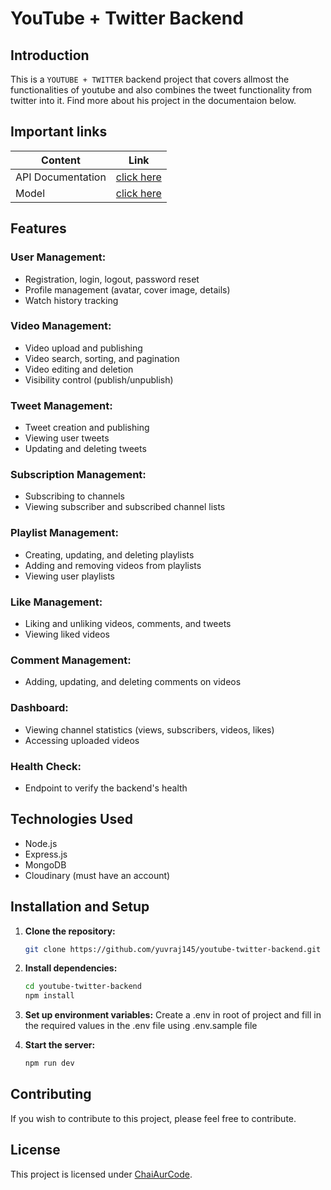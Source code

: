 # YouTube + Twitter Backend 

## Introduction

This is a ``YOUTUBE + TWITTER`` backend project that covers allmost the functionalities of youtube 
and also combines the tweet functionality from twitter into it. Find more about his project in the documentaion below.

## Important links

| Content            | Link                                                                        |
| -------------------| ----------------------------------------------------------------------------|
| API Documentation  | [click here](https://documenter.getpostman.com/view/28570926/2s9YsNdVwW)    |
| Model              | [click here ](https://app.eraser.io/workspace/YtPqZ1VogxGy1jzIDkzj)         |

## Features

### User Management:

- Registration, login, logout, password reset
- Profile management (avatar, cover image, details)
- Watch history tracking

### Video Management:

- Video upload and publishing
- Video search, sorting, and pagination
- Video editing and deletion
- Visibility control (publish/unpublish)

### Tweet Management:

- Tweet creation and publishing
- Viewing user tweets
- Updating and deleting tweets

### Subscription Management:

- Subscribing to channels
- Viewing subscriber and subscribed channel lists

### Playlist Management:

- Creating, updating, and deleting playlists
- Adding and removing videos from playlists
- Viewing user playlists

### Like Management:

- Liking and unliking videos, comments, and tweets
- Viewing liked videos

### Comment Management:

- Adding, updating, and deleting comments on videos

### Dashboard:

- Viewing channel statistics (views, subscribers, videos, likes)
- Accessing uploaded videos

### Health Check:

- Endpoint to verify the backend's health

## Technologies Used

- Node.js 
- Express.js
- MongoDB
- Cloudinary (must have an account)

## Installation and Setup

1. **Clone the repository:**

    ```bash
    git clone https://github.com/yuvraj145/youtube-twitter-backend.git
    ```

2. **Install dependencies:**

    ```bash
    cd youtube-twitter-backend
    npm install
    ```

3. **Set up environment variables:**
    Create a .env in root of project and fill in the required values in the .env file using .env.sample file

4. **Start the server:**

    ```bash
    npm run dev
    ```

## Contributing

If you wish to contribute to this project, please feel free to contribute.

## License

This project is licensed under [ChaiAurCode](https://www.youtube.com/@chaiaurcode).